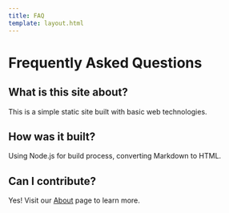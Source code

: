 ```yaml
---
title: FAQ
template: layout.html
---
```


# Frequently Asked Questions

## What is this site about?
This is a simple static site built with basic web technologies.

## How was it built?
Using Node.js for build process, converting Markdown to HTML.

## Can I contribute?
Yes! Visit our [About](/about) page to learn more. 